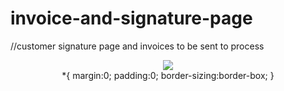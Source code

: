 # invoice-and-signature-page
//customer signature page and invoices to be sent to process
<div id="page-wrapper"> 
  <header id="header">
    <div class=logo>
      <img id="header-img"
      src="https://images.unsplash.com/photo-1497366754035-f200968a6e72?ixlib=rb-1.2.1&ixid=eyJhcHBfaWQiOjEyMDd9&auto=format&fit=crop&w=1500&q=80"/>
</div>
    *{
    margin:0;
     padding:0;
    border-sizing:border-box;
    }

